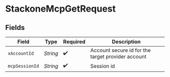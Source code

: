 # StackoneMcpGetRequest


## Fields

| Field                                             | Type                                              | Required                                          | Description                                       |
| ------------------------------------------------- | ------------------------------------------------- | ------------------------------------------------- | ------------------------------------------------- |
| `xAccountId`                                      | *String*                                          | :heavy_check_mark:                                | Account secure id for the target provider account |
| `mcpSessionId`                                    | *String*                                          | :heavy_check_mark:                                | Session id                                        |